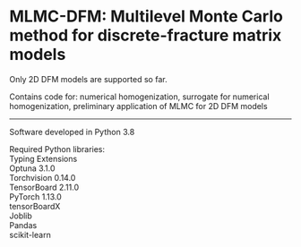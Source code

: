 MLMC-DFM: Multilevel Monte Carlo method for discrete-fracture matrix models
==========================================

Only 2D DFM models are supported so far.

Contains code for: numerical homogenization, surrogate for numerical homogenization, preliminary application of MLMC for 2D DFM models

--------------------



Software developed in Python 3.8 <be>

Required Python libraries: <br>
Typing Extensions <br>
Optuna 3.1.0<br>
Torchvision 0.14.0<br>
TensorBoard 2.11.0<br>
PyTorch 1.13.0<br>
tensorBoardX<br>
Joblib<br>
Pandas<br>
scikit-learn<br>
